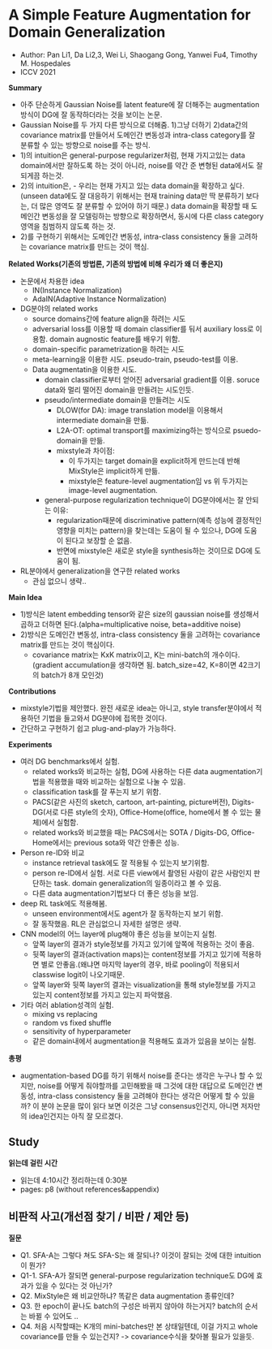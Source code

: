 # A Simple Feature Augmentation for Domain Generalization
- Author: Pan Li1, Da Li2,3, Wei Li, Shaogang Gong, Yanwei Fu4, Timothy M. Hospedales
- ICCV 2021

**Summary**
- 아주 단순하게 Gaussian Noise를 latent feature에 잘 더해주는 augmentation방식이 DG에 잘 동작하더라는 것을 보이는 논문.
- Gaussian Noise를 두 가지 다른 방식으로 더해줌. 1)그냥 더하기 2)data간의 covariance matrix를 만들어서 도메인간 변동성과 intra-class category를 잘 분류할 수 있는 방향으로 noise를 주는 방식.
- 1)의 intuition은 general-purpose regularizer처럼, 현재 가지고있는 data domain에서만 잘하도록 하는 것이 아니라, noise를 약간 준 변형된 data에서도 잘되게끔 하는것.
- 2)의 intuition은, - 우리는 현재 가지고 있는 data domain을 확장하고 싶다.(unseen data에도 잘 대응하기 위해서는 현재 training data만 딱 분류하기 보다는, 더 많은 영역도 잘 분류할 수 있어야 하기 때문.)
data domain을 확장할 때 도메인간 변동성을 잘 모델링하는 방향으로 확장하면서, 동시에 다른 class category영역을 침범하지 않도록 하는 것.
- 2)를 구현하기 위해서는 도메인간 변동성, intra-class consistency 둘을 고려하는 covariance matrix를 만드는 것이 핵심.

**Related Works(기존의 방법론, 기존의 방법에 비해 우리가 왜 더 좋은지)**
- 논문에서 차용한 idea
  - IN(Instance Normalization)
  - AdaIN(Adaptive Instance Normalization)
- DG분야의 related works
  - source domains간에 feature align을 하려는 시도
  - adversarial loss를 이용할 때 domain classifier를 둬서 auxiliary loss로 이용함. domain augnostic feature를 배우기 위함.
  - domain-specific parametrization을 하려는 시도
  - meta-learning을 이용한 시도. pseudo-train, pseudo-test를 이용.
  - Data augmentatin을 이용한 시도.
    - domain classifier로부터 얻어진 adversarial gradient를 이용. soruce data와 멀리 떨어진 domain을 만들려는 시도인듯.
    - pseudo/intermediate domain을 만들려는 시도
      - DLOW(for DA): image translation model을 이용해서 intermediate domain을 만듦.
      - L2A-OT: optimal transport를 maximizing하는 방식으로 psuedo-domain을 만듦.
      - mixstyle과 차이점:
        - 이 두가지는 target domain을 explicit하게 만드는데 반해 MixStyle은 implicit하게 만듦.
        - mixstyle은 feature-level augmentation임 vs 위 두가지는 image-level augmentation.
    - general-purpose regularization technique이 DG분야에서는 잘 안되는 이유:
      - regularization때문에 discriminative pattern(예측 성능에 결정적인 영향을 미치는 pattern)을 찾는데는 도움이 될 수 있으나, DG에 도움이 된다고 보장할 순 없음.
      - 반면에 mixstyle은 새로운 style을 synthesis하는 것이므로 DG에 도움이 됨.
- RL분야에서 generalization을 연구한 related works
  - 관심 없으니 생략..

**Main Idea**
- 1)방식은 latent embedding tensor와 같은 size의 gaussian noise를 생성해서 곱하고 더하면 된다.(alpha=multiplicative noise, beta=additive noise)
- 2)방식은 도메인간 변동성, intra-class consistency 둘을 고려하는 covariance matrix를 만드는 것이 핵심이다.
  - covariance matrix는 KxK matrix이고, K는 mini-batch의 개수이다.(gradient accumulation을 생각하면 됨. batch_size=42, K=8이면 42크기의 batch가 8개 모인것)
 
**Contributions**
- mixstyle기법을 제안했다. 완전 새로운 idea는 아니고, style transfer분야에서 적용하던 기법을 들고와서 DG분야에 접목한 것이다.
- 간단하고 구현하기 쉽고 plug-and-play가 가능하다.

**Experiments**
- 여러 DG benchmarks에서 실험.
  - related works와 비교하는 실험, DG에 사용하는 다른 data augmentation기법을 적용했을 때와 비교하는 실험으로 나눌 수 있음.
  - classification task를 잘 푸는지 보기 위함.
  - PACS(같은 사진의 sketch, cartoon, art-painting, picture버전), Digits-DG(서로 다른 style의 숫자), Office-Home(office, home에서 볼 수 있는 물체)에서 실험함.
  - related works와 비교했을 때는 PACS에서는 SOTA / Digits-DG, Office-Home에서는 previous sota와 약간 안좋은 성능.
- Person re-ID와 비교
  - instance retrieval task에도 잘 적용될 수 있는지 보기위함.
  - person re-ID에서 실험. 서로 다른 view에서 촬영된 사람이 같은 사람인지 판단하는 task. domain generalization의 일종이라고 볼 수 있음. 
  - 다른 data augmentation기법보다 더 좋은 성능을 보임.
- deep RL task에도 적용해봄.
  - unseen environment에서도 agent가 잘 동작하는지 보기 위함.
  - 잘 동작했음. RL은 관심없으니 자세한 설명은 생략.
- CNN model의 어느 layer에 plug해야 좋은 성능을 보이는지 실험.
  - 앞쪽 layer의 결과가 style정보를 가지고 있기에 앞쪽에 적용하는 것이 좋음.
  - 뒷쪽 layer의 결과(activation maps)는 content정보를 가지고 있기에 적용하면 별로 안좋음.(왜냐면 마지막 layer의 경우, 바로 pooling이 적용되서 classwise logit이 나오기때문.
  - 앞쪽 layer와 뒷쪽 layer의 결과는 visualization을 통해 style정보를 가지고 있는지 content정보를 가지고 있는지 파악했음.
- 기타 여러 ablation성격의 실험.
  - mixing vs replacing
  - random vs fixed shuffle
  - sensitivity of hyperparameter
  - 같은 domain내에서 augmentation을 적용해도 효과가 있음을 보이는 실험.


**총평**
- augmentation-based DG를 하기 위해서 noise를 준다는 생각은 누구나 할 수 있지만, noise를 어떻게 줘야할까를 고민해봤을 때 그것에 대한 대답으로 
도메인간 변동성, intra-class consistency 둘을 고려해야 한다는 생각은 어떻게 할 수 있을까? 이 분야 논문을 많이 읽다 보면 이것은 그냥 consensus인건지, 아니면 저자만의 idea인건지는 아직 잘 모르겠다.

## Study

**읽는데 걸린 시간**
- 읽는데 4:10시간 정리하는데 0:30분
- pages: p8 (without references&appendix) 


**비판적 사고(개선점 찾기 / 비판 / 제안 등)**
- 

**질문**
- Q1. SFA-A는 그렇다 쳐도 SFA-S는 왜 잘되나? 이것이 잘되는 것에 대한 intuition이 뭔가? 
- Q1-1. SFA-A가 잘되면 general-purpose regularization technique도 DG에 효과가 있을 수 있다는 것 아닌가?
- Q2. MixStyle은 왜 비교안하냐? 똑같은 data augmentation 종류인데?
- Q3. 한 epoch이 끝나도 batch의 구성은 바뀌지 않아야 하는거지? batch의 순서는 바뀔 수 있어도 ..
- Q4. 처음 시작할때는 K개의 mini-batches만 본 상태일텐데, 이걸 가지고 whole covariance를 만들 수 있는건지? -> covariance수식을 찾아볼 필요가 있을듯.

